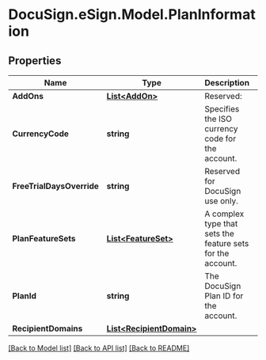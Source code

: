 # DocuSign.eSign.Model.PlanInformation
## Properties

Name | Type | Description | Notes
------------ | ------------- | ------------- | -------------
**AddOns** | [**List&lt;AddOn&gt;**](AddOn.md) | Reserved: | [optional] 
**CurrencyCode** | **string** | Specifies the ISO currency code for the account. | [optional] 
**FreeTrialDaysOverride** | **string** | Reserved for DocuSign use only. | [optional] 
**PlanFeatureSets** | [**List&lt;FeatureSet&gt;**](FeatureSet.md) | A complex type that sets the feature sets for the account. | [optional] 
**PlanId** | **string** | The DocuSign Plan ID for the account. | [optional] 
**RecipientDomains** | [**List&lt;RecipientDomain&gt;**](RecipientDomain.md) |  | [optional] 

[[Back to Model list]](../README.md#documentation-for-models) [[Back to API list]](../README.md#documentation-for-api-endpoints) [[Back to README]](../README.md)


